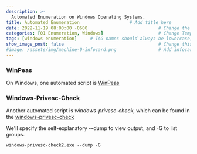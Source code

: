 ```yaml
---
description: >-
  Automated Enumeration on Windows Operating Systems.
title: Automated Enumeration                   # Add title here
date: 2022-11-19 08:00:00 -0600                           # Change the date to match completion date
categories: [01 Enumeration, Windows]                     # Change Templates to Writeup
tags: [windows enumeration]     # TAG names should always be lowercase; replace template with writeup, and add relevant tags
show_image_post: false                                    # Change this to true
#image: /assets/img/machine-0-infocard.png                # Add infocard image here for post preview image
---
```

### WinPeas
On Windows, one automated script is [WinPeas](https://github.com/carlospolop/PEASS-ng/releases/tag/20221113)

### Windows-Privesc-Check
Another automated script is _windows-privesc-check_, which can be found in the [windows-privesc-check](https://github.com/pentestmonkey/windows-privesc-check) 

We'll specify the self-explanatory --dump to view output, and -G to list groups.

```
windows-privesc-check2.exe --dump -G
```

